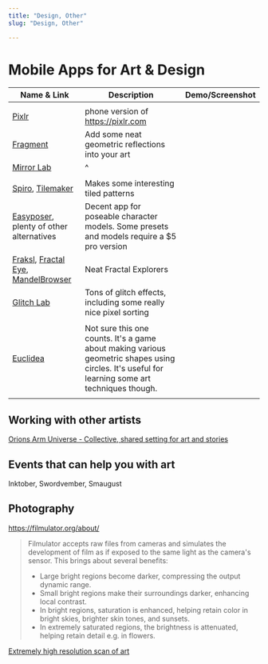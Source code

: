 ```yaml
---
title: "Design, Other"
slug: "Design, Other"

---
```

# Mobile Apps for Art & Design

| Name & Link                                                  | Description                                                  | Demo/Screenshot |
| ------------------------------------------------------------ | ------------------------------------------------------------ | --------------- |
|                                                              |                                                              |                 |
| [Pixlr](https://play.google.com/store/apps/details?id=com.pixlr.express&hl=en_US&gl=US) | phone version of https://pixlr.com                           |                 |
| [Fragment](https://play.google.com/store/apps/details?id=com.pixite.fragment&hl=en_US&gl=US) | Add some neat geometric reflections into your art            |                 |
| [Mirror Lab](https://play.google.com/store/apps/details?id=com.ilixa.mirror&hl=en_US&gl=US) | ^                                                            |                 |
|                                                              |                                                              |                 |
| [Spiro](https://play.google.com/store/apps/details?id=com.ninvus.spiro&hl=en_US&gl=US), [Tilemaker](https://play.google.com/store/apps/details?id=com.qfi.tilemaker&hl=en_US&gl=US) | Makes some interesting tiled patterns                        |                 |
| [Easyposer](https://play.google.com/store/apps/details?id=com.madcat.easyposer&hl=en_US&gl=US), plenty of other alternatives | Decent app for poseable character models. Some presets and models require a $5 pro version |                 |
| [Fraksl](https://play.google.com/store/apps/details?id=com.workSPACE.Fraksl&hl=en_US&gl=US), [Fractal Eye](https://play.google.com/store/apps/details?id=com.selfsimilartech.fractaleye&hl=en_US&gl=US), [MandelBrowser](https://play.google.com/store/apps/details?id=pl.y0.mandelbrotbrowser&hl=en_US&gl=US) | Neat Fractal Explorers                                       |                 |
| [Glitch Lab](https://play.google.com/store/apps/details?id=com.ilixa.glitch&hl=en_US&gl=US) | Tons of glitch effects, including some really nice pixel sorting |                 |
|                                                              |                                                              |                 |
| [Euclidea](https://play.google.com/store/apps/details?id=com.hil_hk.euclidea&hl=en_US&gl=US) | Not sure this one counts. It's a game about making various geometric shapes using circles. It's useful for learning some art techniques though. |                 |
|                                                              |                                                              |                 |



## Working with other artists

[Orions Arm Universe - Collective, shared setting for art and stories](https://www.orionsarm.com/)

## Events that can help you with art

Inktober, Swordvember, Smaugust

## Photography

https://filmulator.org/about/ 

> Filmulator accepts raw files from cameras and simulates the development of film as if exposed to the same light as the camera's sensor. This brings about several benefits:
>
> - Large bright regions become darker, compressing the output dynamic range.
> - Small bright regions make their surroundings darker, enhancing local contrast.
> - In bright regions, saturation is enhanced, helping retain color in bright skies, brighter skin tones, and sunsets.
> - In extremely saturated regions, the brightness is attenuated, helping retain detail e.g. in flowers.

[Extremely high resolution scan of art](https://www.micro-pano.com/pearl/index.html)